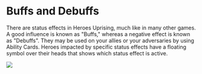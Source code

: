 # Buffs and Debuffs

There are status effects in Heroes Uprising, much like in many other games. A good influence is known as "Buffs," whereas a negative effect is known as "Debuffs". They may be used on your allies or your adversaries by using Ability Cards. Heroes impacted by specific status effects have a floating symbol over their heads that shows which status effect is active.

![](../.gitbook/assets/273643990\_326116965964036\_6394335880895924370\_n.png)
